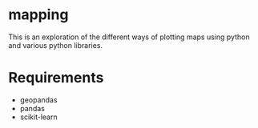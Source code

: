 # mapping

This is an exploration of the different ways of plotting maps using python and various python libraries.

# Requirements

- geopandas
- pandas
- scikit-learn